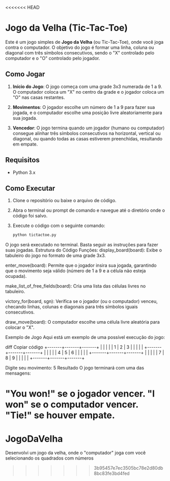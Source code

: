 <<<<<<< HEAD
# Jogo da Velha (Tic-Tac-Toe)

Este é um jogo simples de **Jogo da Velha** (ou Tic-Tac-Toe), onde você joga contra o computador. O objetivo do jogo é formar uma linha, coluna ou diagonal com três símbolos consecutivos, sendo o "X" controlado pelo computador e o "O" controlado pelo jogador.

## Como Jogar

1. **Início do Jogo**: O jogo começa com uma grade 3x3 numerada de 1 a 9. O computador coloca um "X" no centro da grade e o jogador coloca um "O" nas casas restantes.
   
2. **Movimentos**: O jogador escolhe um número de 1 a 9 para fazer sua jogada, e o computador escolhe uma posição livre aleatoriamente para sua jogada.

3. **Vencedor**: O jogo termina quando um jogador (humano ou computador) consegue alinhar três símbolos consecutivos na horizontal, vertical ou diagonal, ou quando todas as casas estiverem preenchidas, resultando em empate.

## Requisitos

- Python 3.x

## Como Executar

1. Clone o repositório ou baixe o arquivo de código.

2. Abra o terminal ou prompt de comando e navegue até o diretório onde o código foi salvo.

3. Execute o código com o seguinte comando:

   ```bash
   python tictactoe.py

O jogo será executado no terminal. Basta seguir as instruções para fazer suas jogadas.
Estrutura do Código
Funções:
display_board(board): Exibe o tabuleiro do jogo no formato de uma grade 3x3.

enter_move(board): Permite que o jogador insira sua jogada, garantindo que o movimento seja válido (número de 1 a 9 e a célula não esteja ocupada).

make_list_of_free_fields(board): Cria uma lista das células livres no tabuleiro.

victory_for(board, sgn): Verifica se o jogador (ou o computador) venceu, checando linhas, colunas e diagonais para três símbolos iguais consecutivos.

draw_move(board): O computador escolhe uma célula livre aleatória para colocar o "X".

Exemplo de Jogo
Aqui está um exemplo de uma possível execução do jogo:

diff
Copiar código
+-------+-------+-------+
|       |       |       |
|   1   |   2   |   3   |
|       |       |       |
+-------+-------+-------+
|       |       |       |
|   4   |   5   |   6   |
|       |       |       |
+-------+-------+-------+
|       |       |       |
|   7   |   8   |   9   |
|       |       |       |
+-------+-------+-------+

Digite seu movimento: 5
Resultado
O jogo terminará com uma das mensagens:

"You won!" se o jogador vencer.
"I won" se o computador vencer.
"Tie!" se houver empate.
=======
# JogoDaVelha
Desenvolvi um jogo da velha, onde o "computador" joga com você selecionando os quadrados com números
>>>>>>> 3b95457e7ec3505bc78e2d80db8bc83fe3bd4fed
